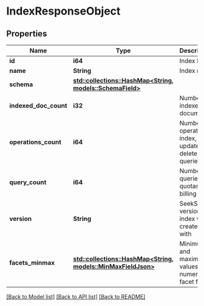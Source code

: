 # IndexResponseObject

## Properties

Name | Type | Description | Notes
------------ | ------------- | ------------- | -------------
**id** | **i64** | Index ID | 
**name** | **String** | Index name | 
**schema** | [**std::collections::HashMap<String, models::SchemaField>**](SchemaField.md) |  | 
**indexed_doc_count** | **i32** | Number of indexed documents | 
**operations_count** | **i64** | Number of operations: index, update, delete, queries | 
**query_count** | **i64** | Number of queries, for quotas and billing | 
**version** | **String** | SeekStorm version the index was created with | 
**facets_minmax** | [**std::collections::HashMap<String, models::MinMaxFieldJson>**](MinMaxFieldJson.md) | Minimum and maximum values of numeric facet fields | 

[[Back to Model list]](../README.md#documentation-for-models) [[Back to API list]](../README.md#documentation-for-api-endpoints) [[Back to README]](../README.md)


